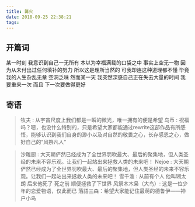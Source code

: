 ```yaml
---
title: 篝火
date: 2018-09-25 22:38:21
tags:
---
```


## 开篇词

某一时刻 我意识到自己一无所有
本以为幸福满载的口袋之中 事实上空无一物
因为从未付出过任何填补的努力 所以这是理所当然的
可我却连这种道理都不懂
毕竟我的人生杂乱无章 空洞乏味
然而某一天
我突然深感自己正在失去大量的时间
我要重来一次
而且 下一次要做得更好


## 寄语

> 牧夫 : 从宇宙尺度上我们都是一瞬的微光，唯一拥有的便是希望
> 鸟币 : 祝福吗？嗯，也没什么特别的，只是希望大家都能通过rewrite这部作品有所感悟，能够认识到我们自身的渺小以及对自然的敬畏之心，长存感恩之心，做好自己的“风祭凡人”

> 沙雕厨 : 大天朝俨然已经成为了全世界罚吹最大、最后的聚集地，但人类圣经的未来不容乐观。让我们一起站出来拯救人类的未来吧！
> Nejoe : 大天朝俨然已经成为了全世界罚吹最大、最后的聚集地，但人类圣经的未来不容乐观。让我们一起站出来拯救人类的未来吧！
> 雪千渔 : 从前有个人 他叫瑚太朗 后来他死了 死之前 顺便拯救了下世界
> 风祭木木枭（大鸟）: 这是一位少年的恋爱物语，仅此而已
> 落語三森：希望大家能记住最萌的德鲁伊——神户小鸟
